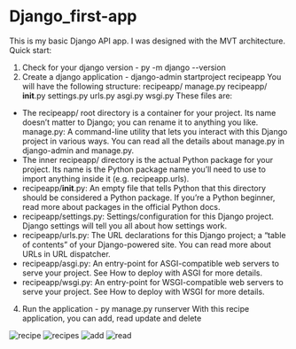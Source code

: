 # Django_first-app
This is my basic Django API app.
I was designed with the MVT architecture.
Quick start:
1. Check for your django version - py -m django --version
2. Create a django application - django-admin startproject recipeapp
   You will have the following structure:
  recipeapp/
    manage.py
    recipeapp/
        __init__.py
        settings.py
        urls.py
        asgi.py
        wsgi.py
   These files are:

- The recipeapp/ root directory is a container for your project. Its name doesn’t matter to Django; you can rename it to anything you like.
manage.py: A command-line utility that lets you interact with this Django project in various ways. You can read all the details about manage.py in django-admin and manage.py.
- The inner recipeapp/ directory is the actual Python package for your project. Its name is the Python package name you’ll need to use to import anything inside it (e.g. recipeapp.urls).
- recipeapp/__init__.py: An empty file that tells Python that this directory should be considered a Python package. If you’re a Python beginner, read more about packages in the official Python docs.
- recipeapp/settings.py: Settings/configuration for this Django project. Django settings will tell you all about how settings work.
- recipeapp/urls.py: The URL declarations for this Django project; a “table of contents” of your Django-powered site. You can read more about URLs in URL dispatcher.
- recipeapp/asgi.py: An entry-point for ASGI-compatible web servers to serve your project. See How to deploy with ASGI for more details.
- recipeapp/wsgi.py: An entry-point for WSGI-compatible web servers to serve your project. See How to deploy with WSGI for more details.
4. Run the application - py manage.py runserver
With this recipe application, you can add, read update and delete 

![recipe](https://github.com/NoShadiah/Django_first-app/assets/107610642/5c95d069-6704-431a-97b6-46470d15b1ab)
![recipes](https://github.com/NoShadiah/Django_first-app/assets/107610642/30c36261-4f36-4b7a-8841-de3a58aba446)
![add](https://github.com/NoShadiah/Django_first-app/assets/107610642/73c28c13-c92d-4eda-990e-254104acd993)
![read](https://github.com/NoShadiah/Django_first-app/assets/107610642/1d3ddd04-ca5c-4211-9116-0977e4aabdd5)
